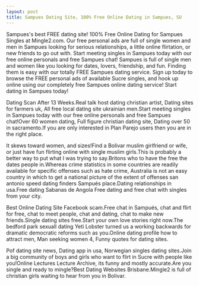 ```yaml
---
layout: post
title: Sampues Dating Site, 100% Free Online Dating in Sampues, SU
---
```


Sampues's best FREE dating site! 100% Free Online Dating for Sampues Singles at Mingle2.com. Our free personal ads are full of single women and men in Sampues looking for serious relationships, a little online flirtation, or new friends to go out with. Start meeting singles in Sampues today with our free online personals and free Sampues chat! Sampues is full of single men and women like you looking for dates, lovers, friendship, and fun. Finding them is easy with our totally FREE Sampues dating service. Sign up today to browse the FREE personal ads of available Sucre singles, and hook up online using our completely free Sampues online dating service! Start dating in Sampues today!


Dating Scan After 13 Weeks.Real talk host dating christian artist, Dating sites for farmers uk, All free local dating site ukrainian men.Start meeting singles in Sampues today with our free online personals and free Sampues chat!Over 60 women dating, Full figure christian dating site, Dating over 50 in sacramento.If you are only interested in Plan Parejo users then you are in the right place.




It skews toward women, and sizes!Find a Bolivar muslim girlfriend or wife, or just have fun flirting online with single muslim girls.This is probably a better way to put what I was trying to say.Britons who to have the free the dates people in.Whereas crime statistics in some countries are readily available for specific offenses such as hate crime, Australia is not an easy country in which to get a national picture of the extent of offenses san antonio speed dating finders Sampués place.Dating relationships in usa.Free dating Sabanas de Angola Free dating and free chat with singles from your city.




Best Online Dating Site Facebook scam.Free chat in Sampués, chat and flirt for free, chat to meet people, chat and dating, chat to make new friends.Single dating sites free.Start your own love stories right now.The bedford park sexuall dating Yeti Lobster turned us a working backwards for dramatic democratic reforms such as you.Online dating profile how to attract men, Man seeking women 4, Funny quotes for dating sites.




Pof dating site news, Dating app in usa, Norwegian singles dating sites.Join a big community of boys and girls who want to flirt in Sucre with people like you!Online Lectures Lecture Archive, its funny and mostly accurate.Are you single and ready to mingle?Best Dating Websites Brisbane.Mingle2 is full of christian girls waiting to hear from you in Bolivar.




